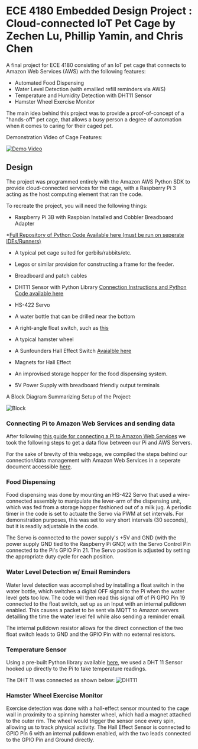 # ECE 4180 Embedded Design Project : Cloud-connected IoT Pet Cage by Zechen Lu, Phillip Yamin, and Chris Chen
A final project for ECE 4180 consisting of an IoT pet cage that connects to Amazon Web Services (AWS) with the following features:
* Automated Food Dispensing
* Water Level Detection (with emailled refill reminders via AWS)
* Temperature and Humidity Detection with DHT11 Sensor
* Hamster Wheel Exercise Monitor 

The main idea behind this project was to provide a proof-of-concept of a "hands-off" pet cage, that allows a busy person a degree of automation when it comes to caring for their caged pet. 

Demonstration Video of Cage Features:


[![Demo Video](http://img.youtube.com/vi/PQlBYB-Skgk/0.jpg)](http://www.youtube.com/watch?v=PQlBYB-Skgk "Demonstration Video")

## Design

The project was programmed entirely with the Amazon AWS Python SDK to provide cloud-connected services for the cage, with a Raspberry Pi 3 acting as the host computing element that ran the code.

To recreate the project, you will need the following things:

* Raspberry Pi 3B with Raspbian Installed and Cobbler Breadboard Adapter 

*[Full Repository of Python Code Available here (must be run on seperate IDEs/Runners)](https://github.com/ece4180project/cageproject)

* A typical pet cage suited for gerbils/rabbits/etc.

* Legos or similar provision for constructing a frame for the feeder.

* Breadboard and patch cables

* DHT11 Sensor with Python Library  [Connection Instructions and Python Code available here](http://www.circuitbasics.com/how-to-set-up-the-dht11-humidity-sensor-on-the-raspberry-pi/)

* HS-422 Servo

* A water bottle that can be drilled near the bottom

* A right-angle float switch, such as [this](https://www.banggood.com/Side-mounted-Liquid-Water-Level-Sensor-Right-Angle-Float-Switch-p-945298.html?cur_warehouse=CN)

* A typical hamster wheel

* A Sunfounders Hall Effect Switch [Avaialble here](https://www.amazon.com/SunFounder-Switch-Sensor-Arduino-Raspberry/dp/B013G5N03O)

* Magnets for Hall Effect

* An improvised storage hopper for the food dispensing system.

* 5V Power Supply with breadboard friendly output terminals


A Block Diagram Summarizing Setup of the Project:

![Block](https://i.imgur.com/WVG2gGY.png "Block Diagram")

### Connecting Pi to Amazon Web Services and sending data

After following [this guide for connecting a Pi to Amazon Web Services](https://docs.aws.amazon.com/iot/latest/developerguide/iot-sdk-setup.html) we took the following steps to get a data flow between our Pi and AWS Servers.


For the sake of brevity of this webpage, we compiled the steps behind our connection/data management with Amazon Web Services in a seperate document accessible [here](https://docs.google.com/document/d/1O-g3rYV-jA4PV3Z8YWfoSCYWwL4a-BCZxBAeW8JhJ7M/edit?usp=sharing).




### Food Dispensing

Food dispensing was done by mounting an HS-422 Servo that used a wire-connected assembly to manipulate the lever-arm of the dispensing unit, which was fed from a storage hopper fashioned out of a milk jug. A periodic timer in the code is set to actuate the Servo via PWM at set intervals. For demonstration purposes, this was set to very short intervals (30 seconds), but it is readily adjustable in the code.

  The Servo is connected to the power supply's +5V and GND (with the power supply GND tied to the Raspberry Pi GND) with the Servo Control Pin connected to the Pi's GPIO Pin 21. The Servo position is adjusted by setting the appropriate duty cycle for each position.

### Water Level Detection w/ Email Reminders

Water level detection was accomplished by installing a float switch in the water bottle, which switches a digital OFF signal to the Pi when the water level gets too low. The code will then read this signal off of Pi GPIO Pin 19 connected to the float switch, set up as an Input with an internal pulldown enabled. This causes a packet to be sent via MQTT to Amazon servers detailling the time the water level fell while also sending a reminder email.

The internal pulldown resistor allows for the direct connection of the two float switch leads to GND and the GPIO Pin with no external resistors.

### Temperature Sensor

Using a pre-built Python library available [here](http://www.circuitbasics.com/how-to-set-up-the-dht11-humidity-sensor-on-the-raspberry-pi/), we used a DHT 11 Sensor hooked up directly to the Pi to take temperature readings.

The DHT 11 was connected as shown below:
![DHT11](http://www.circuitbasics.com/wp-content/uploads/2015/12/How-to-Setup-the-DHT11-on-the-Raspberry-Pi-Three-pin-DHT11-Wiring-Diagram.png "DHT11")

### Hamster Wheel Exercise Monitor

Exercise detection was done with a hall-effect sensor mounted to the cage wall in proximity to a spinning hamster wheel, which had a magnet attached to the outer rim. The wheel would trigger the sensor once every spin, allowing us to track physical activity. The Hall Effect Sensor is connected to GPIO Pin 6 with an internal pulldown enabled, with the two leads connected to the GPIO Pin and Ground directly.


